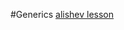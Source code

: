 #Generics
[alishev lesson](https://www.youtube.com/watch?v=Er_cj823ZTM&list=PLAma_mKffTOSUkXp26rgdnC0PicnmnDak&index=37)